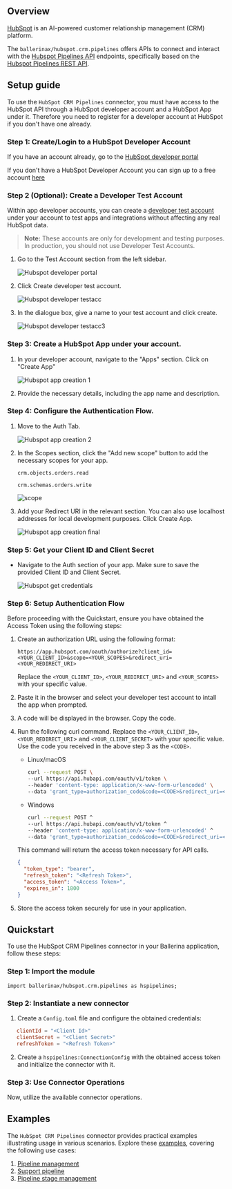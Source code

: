 ## Overview

[HubSpot](https://www.hubspot.com/our-story) is an AI-powered customer relationship management (CRM) platform. 

The `ballerinax/hubspot.crm.pipelines` offers APIs to connect and interact with the [Hubspot Pipelines API](https://developers.hubspot.com/docs/guides/api/crm/pipelines) endpoints, specifically based on the [Hubspot Pipelines REST API](https://developers.hubspot.com/docs/reference/api/overview).


## Setup guide

To use the `HubSpot CRM Pipelines` connector, you must have access to the HubSpot API through a HubSpot developer account and a HubSpot App under it. Therefore you need to register for a developer account at HubSpot if you don't have one already.

### Step 1: Create/Login to a HubSpot Developer Account

If you have an account already, go to the [HubSpot developer portal](https://app.hubspot.com/)

If you don't have a HubSpot Developer Account you can sign up to a free account [here](https://developers.hubspot.com/get-started)

### Step 2 (Optional): Create a Developer Test Account

Within app developer accounts, you can create a [developer test account](https://developers.hubspot.com/beta-docs/getting-started/account-types#developer-test-accounts) under your account to test apps and integrations without affecting any real HubSpot data.

> **Note:** These accounts are only for development and testing purposes. In production, you should not use Developer Test Accounts.

1. Go to the Test Account section from the left sidebar.

   ![Hubspot developer portal](https://raw.githubusercontent.com/ballerina-platform/module-ballerinax-hubspot.crm.pipelines/main/docs/resources/test_acc_1.png)

2. Click Create developer test account.

   ![Hubspot developer testacc](https://raw.githubusercontent.com/ballerina-platform/module-ballerinax-hubspot.crm.pipelines/main/docs/resources/test_acc_2.png)

3. In the dialogue box, give a name to your test account and click create.

   ![Hubspot developer testacc3](https://raw.githubusercontent.com/ballerina-platform/module-ballerinax-hubspot.crm.pipelines/main/docs/resources/test_acc_3.png)

### Step 3: Create a HubSpot App under your account.

1. In your developer account, navigate to the "Apps" section. Click on "Create App"

   ![Hubspot app creation 1](https://raw.githubusercontent.com/ballerina-platform/module-ballerinax-hubspot.crm.pipelines/main/docs/resources/create_app_1.png)

2. Provide the necessary details, including the app name and description.

### Step 4: Configure the Authentication Flow.

1. Move to the Auth Tab.

   ![Hubspot app creation 2](https://raw.githubusercontent.com/ballerina-platform/module-ballerinax-hubspot.crm.pipelines/main/docs/resources/create_app_2.png)

2. In the Scopes section, click the "Add new scope" button to add the necessary scopes for your app.

   `crm.objects.orders.read`

   `crm.schemas.orders.write`
   
   ![scope](https://raw.githubusercontent.com/ballerina-platform/module-ballerinax-hubspot.crm.pipelines/main/docs/resources/scope.png)
   
4. Add your Redirect URI in the relevant section. You can also use localhost addresses for local development purposes. Click Create App.

   ![Hubspot app creation final](https://raw.githubusercontent.com/ballerina-platform/module-ballerinax-hubspot.crm.pipelines/main/docs/resources/create_app_final.png)

### Step 5: Get your Client ID and Client Secret

- Navigate to the Auth section of your app. Make sure to save the provided Client ID and Client Secret.

   ![Hubspot get credentials](https://raw.githubusercontent.com/ballerina-platform/module-ballerinax-hubspot.crm.pipelines/main/docs/resources/get_credentials.png)

### Step 6: Setup Authentication Flow

Before proceeding with the Quickstart, ensure you have obtained the Access Token using the following steps:

1. Create an authorization URL using the following format:

   ```
   https://app.hubspot.com/oauth/authorize?client_id=<YOUR_CLIENT_ID>&scope=<YOUR_SCOPES>&redirect_uri=<YOUR_REDIRECT_URI>
   ```

   Replace the `<YOUR_CLIENT_ID>`, `<YOUR_REDIRECT_URI>` and `<YOUR_SCOPES>` with your specific value.

2. Paste it in the browser and select your developer test account to intall the app when prompted.

3. A code will be displayed in the browser. Copy the code.

4. Run the following curl command. Replace the `<YOUR_CLIENT_ID>`, `<YOUR_REDIRECT_URI`> and `<YOUR_CLIENT_SECRET>` with your specific value. Use the code you received in the above step 3 as the `<CODE>`.

   - Linux/macOS

     ```bash
     curl --request POST \
     --url https://api.hubapi.com/oauth/v1/token \
     --header 'content-type: application/x-www-form-urlencoded' \
     --data 'grant_type=authorization_code&code=<CODE>&redirect_uri=<YOUR_REDIRECT_URI>&client_id=<YOUR_CLIENT_ID>&client_secret=<YOUR_CLIENT_SECRET>'
     ```

   - Windows

     ```bash
     curl --request POST ^
     --url https://api.hubapi.com/oauth/v1/token ^
     --header 'content-type: application/x-www-form-urlencoded' ^
     --data 'grant_type=authorization_code&code=<CODE>&redirect_uri=<YOUR_REDIRECT_URI>&client_id=<YOUR_CLIENT_ID>&client_secret=<YOUR_CLIENT_SECRET>'
     ```

   This command will return the access token necessary for API calls.

   ```json
   {
     "token_type": "bearer",
     "refresh_token": "<Refresh Token>",
     "access_token": "<Access Token>",
     "expires_in": 1800
   }
   ```

5. Store the access token securely for use in your application.

## Quickstart


To use the HubSpot CRM Pipelines connector in your Ballerina application, follow these steps:

### Step 1: Import the module
```ballerina
import ballerinax/hubspot.crm.pipelines as hspipelines;
```

### Step 2: Instantiate a new connector

1. Create a `Config.toml` file and configure the obtained credentials:
```toml
   clientId = "<Client Id>"
   clientSecret = "<Client Secret>"
   refreshToken = "<Refresh Token>"
```
2. Create a `hspipelines:ConnectionConfig` with the obtained access token and initialize the connector with it.

### Step 3: Use Connector Operations

Now, utilize the available connector operations.

## Examples

The `HubSpot CRM Pipelines` connector provides practical examples illustrating usage in various scenarios. Explore these [examples](https://github.com/ballerina-platform/module-ballerinax-hubspot.crm.pipelines/tree/9a23607e3c2bb8c638e2c41c47b3cdd04562a203/examples), covering the following use cases:

1. [Pipeline management](https://github.com/ballerina-platform/module-ballerinax-hubspot.crm.pipelines/tree/9a23607e3c2bb8c638e2c41c47b3cdd04562a203/examples/Pipeline-management/main.bal)
2. [Support pipeline](https://github.com/ballerina-platform/module-ballerinax-hubspot.crm.pipelines/tree/9a23607e3c2bb8c638e2c41c47b3cdd04562a203/examples/Support-pipeline/main.bal)
3. [Pipeline stage management](https://github.com/ballerina-platform/module-ballerinax-hubspot.crm.pipelines/tree/9a23607e3c2bb8c638e2c41c47b3cdd04562a203/examples/Pipeline-stage-management/main.bal)

